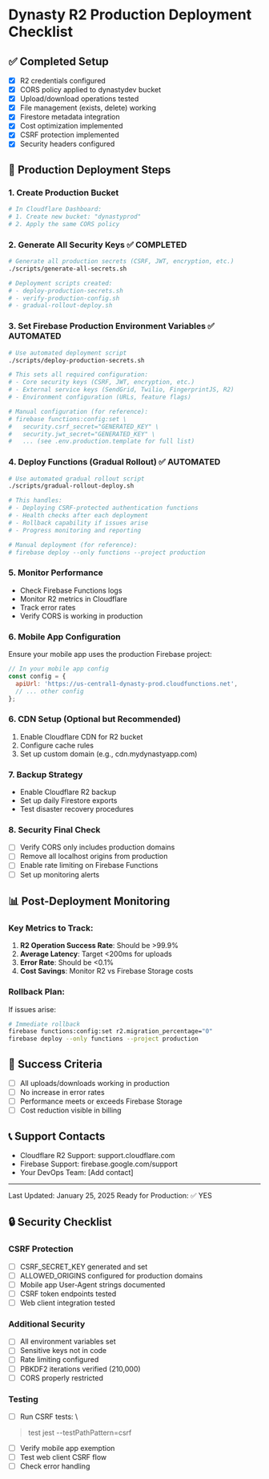 # Dynasty R2 Production Deployment Checklist

## ✅ Completed Setup
- [x] R2 credentials configured
- [x] CORS policy applied to dynastydev bucket
- [x] Upload/download operations tested
- [x] File management (exists, delete) working
- [x] Firestore metadata integration
- [x] Cost optimization implemented
- [x] CSRF protection implemented
- [x] Security headers configured

## 🚀 Production Deployment Steps

### 1. Create Production Bucket
```bash
# In Cloudflare Dashboard:
# 1. Create new bucket: "dynastyprod"
# 2. Apply the same CORS policy
```

### 2. Generate All Security Keys ✅ COMPLETED
```bash
# Generate all production secrets (CSRF, JWT, encryption, etc.)
./scripts/generate-all-secrets.sh

# Deployment scripts created:
# - deploy-production-secrets.sh
# - verify-production-config.sh  
# - gradual-rollout-deploy.sh
```

### 3. Set Firebase Production Environment Variables ✅ AUTOMATED
```bash
# Use automated deployment script
./scripts/deploy-production-secrets.sh

# This sets all required configuration:
# - Core security keys (CSRF, JWT, encryption, etc.)
# - External service keys (SendGrid, Twilio, FingerprintJS, R2)
# - Environment configuration (URLs, feature flags)

# Manual configuration (for reference):
# firebase functions:config:set \
#   security.csrf_secret="GENERATED_KEY" \
#   security.jwt_secret="GENERATED_KEY" \
#   ... (see .env.production.template for full list)
```

### 4. Deploy Functions (Gradual Rollout) ✅ AUTOMATED
```bash
# Use automated gradual rollout script
./scripts/gradual-rollout-deploy.sh

# This handles:
# - Deploying CSRF-protected authentication functions
# - Health checks after each deployment  
# - Rollback capability if issues arise
# - Progress monitoring and reporting

# Manual deployment (for reference):
# firebase deploy --only functions --project production
```

### 5. Monitor Performance
- Check Firebase Functions logs
- Monitor R2 metrics in Cloudflare
- Track error rates
- Verify CORS is working in production

### 6. Mobile App Configuration
Ensure your mobile app uses the production Firebase project:
```javascript
// In your mobile app config
const config = {
  apiUrl: 'https://us-central1-dynasty-prod.cloudfunctions.net',
  // ... other config
};
```

### 6. CDN Setup (Optional but Recommended)
1. Enable Cloudflare CDN for R2 bucket
2. Configure cache rules
3. Set up custom domain (e.g., cdn.mydynastyapp.com)

### 7. Backup Strategy
- Enable Cloudflare R2 backup
- Set up daily Firestore exports
- Test disaster recovery procedures

### 8. Security Final Check
- [ ] Verify CORS only includes production domains
- [ ] Remove all localhost origins from production
- [ ] Enable rate limiting on Firebase Functions
- [ ] Set up monitoring alerts

## 📊 Post-Deployment Monitoring

### Key Metrics to Track:
1. **R2 Operation Success Rate**: Should be >99.9%
2. **Average Latency**: Target <200ms for uploads
3. **Error Rate**: Should be <0.1%
4. **Cost Savings**: Monitor R2 vs Firebase Storage costs

### Rollback Plan:
If issues arise:
```bash
# Immediate rollback
firebase functions:config:set r2.migration_percentage="0"
firebase deploy --only functions --project production
```

## 🎉 Success Criteria
- [ ] All uploads/downloads working in production
- [ ] No increase in error rates
- [ ] Performance meets or exceeds Firebase Storage
- [ ] Cost reduction visible in billing

## 📞 Support Contacts
- Cloudflare R2 Support: support.cloudflare.com
- Firebase Support: firebase.google.com/support
- Your DevOps Team: [Add contact]

---

Last Updated: January 25, 2025
Ready for Production: ✅ YES

## 🔒 Security Checklist

### CSRF Protection
- [ ] CSRF_SECRET_KEY generated and set
- [ ] ALLOWED_ORIGINS configured for production domains
- [ ] Mobile app User-Agent strings documented
- [ ] CSRF token endpoints tested
- [ ] Web client integration tested

### Additional Security
- [ ] All environment variables set
- [ ] Sensitive keys not in code
- [ ] Rate limiting configured
- [ ] PBKDF2 iterations verified (210,000)
- [ ] CORS properly restricted

### Testing
- [ ] Run CSRF tests: \
> test
> jest --testPathPattern=csrf
- [ ] Verify mobile app exemption
- [ ] Test web client CSRF flow
- [ ] Check error handling
